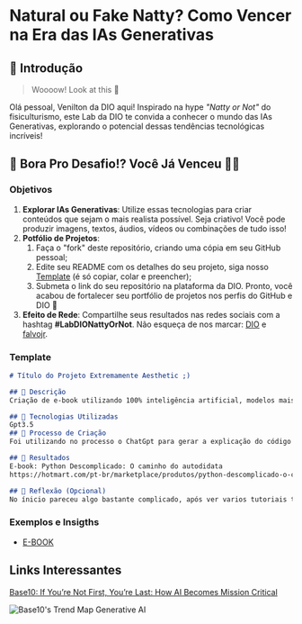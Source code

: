 # Natural ou Fake Natty? Como Vencer na Era das IAs Generativas

## 🚀 Introdução

> Woooow! Look at this 👀

Olá pessoal, Venilton da DIO aqui! Inspirado na hype _"Natty or Not"_ do fisiculturismo, este Lab da DIO te convida a conhecer o mundo das IAs Generativas, explorando o potencial dessas tendências tecnológicas incríveis!

## 🎯 Bora Pro Desafio!? Você Já Venceu 💪🤓

### Objetivos

1. **Explorar IAs Generativas**: Utilize essas tecnologias para criar conteúdos que sejam o mais realista possível. Seja criativo! Você pode produzir imagens, textos, áudios, vídeos ou combinações de tudo isso!
1. **Potfólio de Projetos**:
    1. Faça o "fork" deste repositório, criando uma cópia em seu GitHub pessoal;
    2. Edite seu README com os detalhes do seu projeto, siga nosso [Template](#template) (é só copiar, colar e preencher);
    3. Submeta o link do seu repositório na plataforma da DIO. Pronto, você acabou de fortalecer seu portfólio de projetos nos perfis do GitHub e DIO 🚀
1. **Efeito de Rede**: Compartilhe seus resultados nas redes sociais com a hashtag **#LabDIONattyOrNot**. Não esqueça de nos marcar: [DIO](https://www.linkedin.com/school/dio-makethechange) e [falvojr](https://www.linkedin.com/in/falvojr).

### Template

```markdown
# Título do Projeto Extremamente Aesthetic ;)

## 📒 Descrição
Criação de e-book utilizando 100% inteligência artificial, modelos mais recentes de IA Generativas.

## 🤖 Tecnologias Utilizadas
Gpt3.5
## 🧐 Processo de Criação
Foi utilizando no processo o ChatGpt para gerar a explicação do código python contido no ebook, bem como o copy. Notion, para descrever os passos e o GAmma.app para gerar um modelo de slide para o e-book.

## 🚀 Resultados
E-book: Python Descomplicado: O caminho do autodidata
https://hotmart.com/pt-br/marketplace/produtos/python-descomplicado-o-caminho-do-autodidata/G90329741B

## 💭 Reflexão (Opcional)
No ínicio pareceu algo bastante complicado, após ver varios tutoriais tudo foi ficando fácil e simples. A utilização de IA foi algo bastante novo.
```

### Exemplos e Insigths

- [E-BOOK](https://hotmart.com/pt-br/marketplace/produtos/python-descomplicado-o-caminho-do-autodidata/G90329741B)

## Links Interessantes

[Base10: If You’re Not First, You’re Last: How AI Becomes Mission Critical](https://base10.vc/post/generative-ai-mission-critical/)

![Base10's Trend Map Generative AI](https://github.com/digitalinnovationone/lab-natty-or-not/assets/730492/f4df26e8-f8f7-4419-8252-c69d73ea930c)
